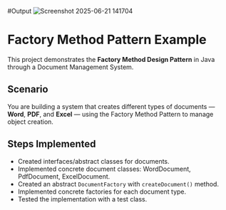#Output
![Screenshot 2025-06-21 141704](https://github.com/user-attachments/assets/9739b8d9-ba3b-4107-a61a-992f955e3a93)


# Factory Method Pattern Example

This project demonstrates the **Factory Method Design Pattern** in Java through a Document Management System.

## Scenario

You are building a system that creates different types of documents — **Word**, **PDF**, and **Excel** — using the Factory Method Pattern to manage object creation.

## Steps Implemented

- Created interfaces/abstract classes for documents.
- Implemented concrete document classes: WordDocument, PdfDocument, ExcelDocument.
- Created an abstract `DocumentFactory` with `createDocument()` method.
- Implemented concrete factories for each document type.
- Tested the implementation with a test class.
